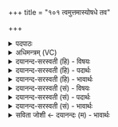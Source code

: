 +++
title = "१०१ त्वमुत्तमास्योषधे तव"

+++
<details><summary>पदपाठः</summary>

त्वम्। उ॒त्त॒मेत्यु॑त्त॒मा। अ॒सि॒। ओ॒ष॒धे॒। तव॑। वृ॒क्षाः। उप॑स्तयः। उप॑स्तिः। अ॒स्तु॒। सः। अ॒स्माक॑म्। यः। अ॒स्मान्। अ॒भि॒दास॒तीत्य॑भि॒ऽदास॑ति। १०१।
</details>

<details><summary>अधिमन्त्रम् (VC)</summary>

- भिषजो देवताः
- वरुण ऋषिः
- निचृदनुष्टुप्
- गान्धारः
</details>

<details><summary>दयानन्द-सरस्वती (हि) - विषयः</summary>

फिर वह ओषधि किस प्रकार की है, इस विषय का उपदेश अगले मन्त्र में किया है ॥
</details>

<details><summary>दयानन्द-सरस्वती (हि) - पदार्थः</summary>

पदार्थान्वयभाषाः -  हे वैद्यजन ! (यः) जो (अस्मान्) हमको (अभिदासति) अभीष्ट सुख देता है, (सः) वह (त्वम्) तू (अस्माकम्) हमारा (उपस्तिः) संगी (अस्तु) हो, जो (उत्तमा) उत्तम (ओषधे) ओषधि (असि) है, (तव) जिसके (वृक्षाः) वट आदि वृक्ष (उपस्तयः) समीप इकट्ठे होनेवाले हैं, उस ओषधि से हमारे लिये सुख दे ॥१०१ ॥
</details>

<details><summary>दयानन्द-सरस्वती (हि) - भावार्थः</summary>

भावार्थभाषाः -  मनुष्यों को चाहिये कि विरोधी वैद्य की और विरोधी मित्र की ओषधि कभी न ग्रहण करें, किन्तु जो वैद्यकशास्त्रज्ञ, जिसका कोई शत्रु न हो, धर्मात्मा, सब का मित्र, सर्वोपकारी है, उससे ओषधिविद्या ग्रहण करें ॥१०१ ॥
</details>

<details><summary>दयानन्द-सरस्वती (सं) - विषयः</summary>

पुनस्सौषधिः कीदृशीत्याह ॥
</details>

<details><summary>दयानन्द-सरस्वती (सं) - पदार्थः</summary>

पदार्थान्वयभाषाः -  हे वैद्यजन ! योऽस्मान् अभिदासति स त्वमस्माकमुपस्तिरस्तु, योत्तमौषधे ओषधिरसि अस्ति तव यस्य वृक्षा उपस्तयस्तेनौषधिनाऽस्मभ्यं सुखं देहि ॥१०१ ॥
</details>

<details><summary>दयानन्द-सरस्वती (सं) - भावार्थः</summary>

भावार्थभाषाः -  मनुष्यैर्न कदाचिद् विरोधिनो वैद्यस्यौषधं ग्राह्यम्, न विरोधिमित्रस्य च। किन्तु यो वैद्यकशास्त्रार्थविदाप्तोऽजातशत्रुः सर्वोपकारी सर्वेषां सुहृद् वर्त्तते, तस्मादौषधविद्या संग्राह्या ॥१०१ ॥
</details>

<details><summary>सविता जोशी ← दयानन्दः (म) - भावार्थः</summary>

भावार्थभाषाः -  माणसांनी आपल्याविरुद्ध असणाऱ्या वैद्याचे औषध कधी ग्रहण करू नये, तर अशा वैद्यक शास्त्रज्ञाकडून औषध घ्यावे किंवा औषधांची विद्या ग्रहण करावी. जो धर्मात्मा, सर्वांचा मित्र व सर्वांवर उपकार करणारा असेल व त्याचा कोणी शत्रू नसेल.
</details>